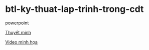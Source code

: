 # btl-ky-thuat-lap-trinh-trong-cdt

[powerpoint](https://drive.google.com/file/d/1iGs3J3wl2FEcgsqJlD5qOREerQW0z1k4/view?usp=sharing)

[Thuyết minh](https://drive.google.com/file/d/1I33SRHVL4DHS4g8L0h2vBWQm66Z86WCM/view?usp=sharing)

[Video minh họa](https://drive.google.com/file/d/1TdTJsvorI9CVYw5ZJyP5HQwvmpRvHhnF/preview)
